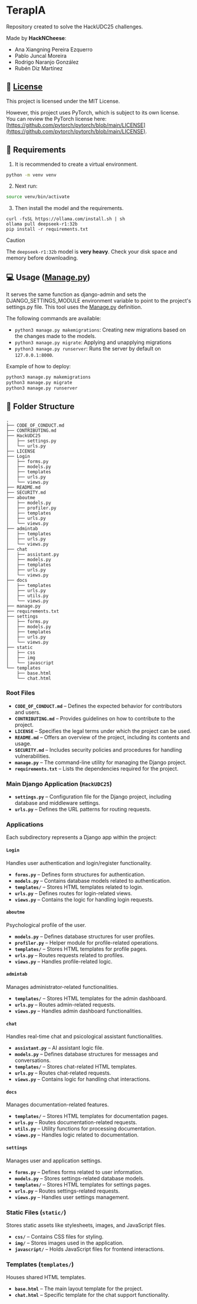 # TerapIA

Repository created to solve the HackUDC25 challenges. 

Made by **HackNCheese**:
- Ana Xiangning Pereira Ezquerro
- Pablo Juncal Moreira
- Rodrigo Naranjo González
- Rubén Diz Martínez

## :scroll: [License](LICENSE)

This project is licensed under the MIT License.  

However, this project uses PyTorch, which is subject to its own license.  
You can review the PyTorch license here: [https://github.com/pytorch/pytorch/blob/main/LICENSE](https://github.com/pytorch/pytorch/blob/main/LICENSE).

## :crystal_ball: Requirements

1. It is recommended to create a virtual environment.

```sh
python -m venv venv
```

2. Next run:

```sh
source venv/bin/activate 
```

3. Then install the model and the requirements.

```shell
curl -fsSL https://ollama.com/install.sh | sh
ollama pull deepseek-r1:32b
pip install -r requirements.txt
```

> [!CAUTION]
> The `deepseek-r1:32b` model is **very heavy**. Check your disk space and memory before downloading.

## :computer: Usage ([Manage.py](manage.py))

It serves the same function as django-admin and sets the DJANGO_SETTINGS_MODULE environment variable to point to the project's settings.py file. This tool uses the [Manage.py](manage.py) definition.

The following commands are available:
* `python3 manage.py makemigrations`: Creating new migrations based on the changes made to the models.
* `python3 manage.py migrate`: Applying and unapplying migrations 
* `python3 manage.py runserver`: Runs the server by default on `127.0.0.1:8000`.

Example of how to deploy:

```bash
python3 manage.py makemigrations
python3 manage.py migrate
python3 manage.py runserver
```


## :file_folder: Folder Structure

```
.
├── CODE_OF_CONDUCT.md
├── CONTRIBUTING.md
├── HackUDC25
│   ├── settings.py
│   └── urls.py
├── LICENSE
├── Login
│   ├── forms.py
│   ├── models.py
│   ├── templates
│   ├── urls.py
│   └── views.py
├── README.md
├── SECURITY.md
├── aboutme
│   ├── models.py
│   ├── profiler.py
│   ├── templates
│   ├── urls.py
│   └── views.py
├── admintab
│   ├── templates
│   ├── urls.py
│   └── views.py
├── chat
│   ├── assistant.py
│   ├── models.py
│   ├── templates
│   ├── urls.py
│   └── views.py
├── docs
│   ├── templates
│   ├── urls.py
│   ├── utils.py
│   └── views.py
├── manage.py
├── requirements.txt
├── settings
│   ├── forms.py
│   ├── models.py
│   ├── templates
│   ├── urls.py
│   └── views.py
├── static
│   ├── css
│   ├── img
│   └── javascript
└── templates
    ├── base.html
    └── chat.html
```

### Root Files
- **`CODE_OF_CONDUCT.md`** – Defines the expected behavior for contributors and users.
- **`CONTRIBUTING.md`** – Provides guidelines on how to contribute to the project.
- **`LICENSE`** – Specifies the legal terms under which the project can be used.
- **`README.md`** – Offers an overview of the project, including its contents and usage.
- **`SECURITY.md`** – Includes security policies and procedures for handling vulnerabilities.
- **`manage.py`** – The command-line utility for managing the Django project.
- **`requirements.txt`** – Lists the dependencies required for the project.

### Main Django Application (`HackUDC25`)
- **`settings.py`** – Configuration file for the Django project, including database and middleware settings.
- **`urls.py`** – Defines the URL patterns for routing requests.

### Applications

Each subdirectory represents a Django app within the project:

#### `Login`
Handles user authentication and login/register functionality.
- **`forms.py`** – Defines form structures for authentication.
- **`models.py`** – Contains database models related to authentication.
- **`templates/`** – Stores HTML templates related to login.
- **`urls.py`** – Defines routes for login-related views.
- **`views.py`** – Contains the logic for handling login requests.

#### `aboutme`

Psychological profile of the user.

- **`models.py`** – Defines database structures for user profiles.
- **`profiler.py`** – Helper module for profile-related operations.
- **`templates/`** – Stores HTML templates for profile pages.
- **`urls.py`** – Routes requests related to profiles.
- **`views.py`** – Handles profile-related logic.

#### `admintab`

Manages administrator-related functionalities.

- **`templates/`** – Stores HTML templates for the admin dashboard.
- **`urls.py`** – Routes admin-related requests.
- **`views.py`** – Handles admin dashboard functionalities.

#### `chat`
Handles real-time chat and psicological assistant functionalities.
- **`assistant.py`** – AI assistant logic file.
- **`models.py`** – Defines database structures for messages and conversations.
- **`templates/`** – Stores chat-related HTML templates.
- **`urls.py`** – Routes chat-related requests.
- **`views.py`** – Contains logic for handling chat interactions.

#### `docs`
Manages documentation-related features.
- **`templates/`** – Stores HTML templates for documentation pages.
- **`urls.py`** – Routes documentation-related requests.
- **`utils.py`** – Utility functions for processing documentation.
- **`views.py`** – Handles logic related to documentation.

#### `settings`
Manages user and application settings.
- **`forms.py`** – Defines forms related to user information.
- **`models.py`** – Stores settings-related database models.
- **`templates/`** – Stores HTML templates for settings pages.
- **`urls.py`** – Routes settings-related requests.
- **`views.py`** – Handles user settings management.

### Static Files (`static/`)
Stores static assets like stylesheets, images, and JavaScript files.
- **`css/`** – Contains CSS files for styling.
- **`img/`** – Stores images used in the application.
- **`javascript/`** – Holds JavaScript files for frontend interactions.

### Templates (`templates/`)
Houses shared HTML templates.
- **`base.html`** – The main layout template for the project.
- **`chat.html`** – Specific template for the chat support functionality.
